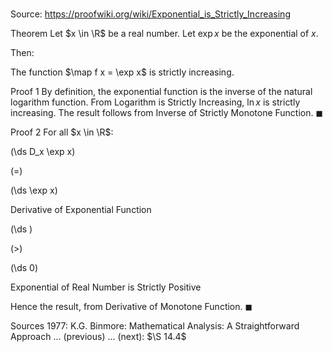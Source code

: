 # 

Source: https://proofwiki.org/wiki/Exponential_is_Strictly_Increasing



Theorem
Let $x \in \R$ be a real number.
Let $\exp x$ be the exponential of $x$.

Then:

The function $\map f x = \exp x$ is strictly increasing.


Proof 1
By definition, the exponential function is the inverse of the natural logarithm function.
From Logarithm is Strictly Increasing, $\ln x$ is strictly increasing.
The result follows from Inverse of Strictly Monotone Function.
$\blacksquare$


Proof 2
For all $x \in \R$:














\(\ds D_x \exp x\)

\(=\)







\(\ds \exp x\)





Derivative of Exponential Function














\(\ds \)

\(>\)







\(\ds 0\)





Exponential of Real Number is Strictly Positive




Hence the result, from Derivative of Monotone Function.
$\blacksquare$


Sources
1977: K.G. Binmore: Mathematical Analysis: A Straightforward Approach ... (previous) ... (next): $\S 14.4$




